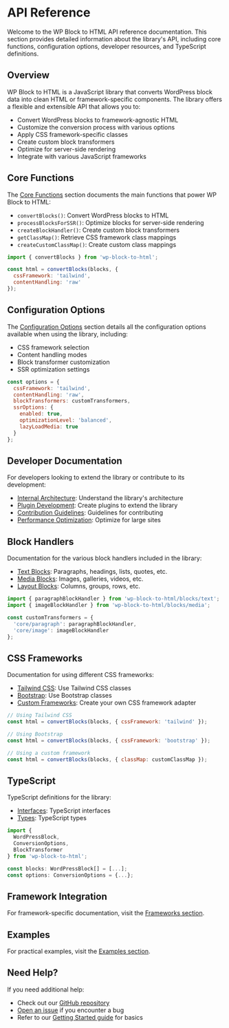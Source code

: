 # API Reference

Welcome to the WP Block to HTML API reference documentation. This section provides detailed information about the library's API, including core functions, configuration options, developer resources, and TypeScript definitions.

## Overview

WP Block to HTML is a JavaScript library that converts WordPress block data into clean HTML or framework-specific components. The library offers a flexible and extensible API that allows you to:

- Convert WordPress blocks to framework-agnostic HTML
- Customize the conversion process with various options
- Apply CSS framework-specific classes
- Create custom block transformers
- Optimize for server-side rendering
- Integrate with various JavaScript frameworks

## Core Functions

The [Core Functions](./core-functions) section documents the main functions that power WP Block to HTML:

- `convertBlocks()`: Convert WordPress blocks to HTML
- `processBlocksForSSR()`: Optimize blocks for server-side rendering
- `createBlockHandler()`: Create custom block transformers
- `getClassMap()`: Retrieve CSS framework class mappings
- `createCustomClassMap()`: Create custom class mappings

```javascript
import { convertBlocks } from 'wp-block-to-html';

const html = convertBlocks(blocks, {
  cssFramework: 'tailwind',
  contentHandling: 'raw'
});
```

## Configuration Options

The [Configuration Options](./configuration) section details all the configuration options available when using the library, including:

- CSS framework selection
- Content handling modes
- Block transformer customization
- SSR optimization settings

```javascript
const options = {
  cssFramework: 'tailwind',
  contentHandling: 'raw',
  blockTransformers: customTransformers,
  ssrOptions: {
    enabled: true,
    optimizationLevel: 'balanced',
    lazyLoadMedia: true
  }
};
```

## Developer Documentation

For developers looking to extend the library or contribute to its development:

- [Internal Architecture](./internal-architecture): Understand the library's architecture
- [Plugin Development](./plugin-development): Create plugins to extend the library
- [Contribution Guidelines](./contribution-guidelines): Guidelines for contributing
- [Performance Optimization](./performance-optimization): Optimize for large sites

## Block Handlers

Documentation for the various block handlers included in the library:

- [Text Blocks](./blocks/text): Paragraphs, headings, lists, quotes, etc.
- [Media Blocks](./blocks/media): Images, galleries, videos, etc.
- [Layout Blocks](./blocks/layout): Columns, groups, rows, etc.

```javascript
import { paragraphBlockHandler } from 'wp-block-to-html/blocks/text';
import { imageBlockHandler } from 'wp-block-to-html/blocks/media';

const customTransformers = {
  'core/paragraph': paragraphBlockHandler,
  'core/image': imageBlockHandler
};
```

## CSS Frameworks

Documentation for using different CSS frameworks:

- [Tailwind CSS](./frameworks/tailwind): Use Tailwind CSS classes
- [Bootstrap](./frameworks/bootstrap): Use Bootstrap classes
- [Custom Frameworks](./frameworks/custom): Create your own CSS framework adapter

```javascript
// Using Tailwind CSS
const html = convertBlocks(blocks, { cssFramework: 'tailwind' });

// Using Bootstrap
const html = convertBlocks(blocks, { cssFramework: 'bootstrap' });

// Using a custom framework
const html = convertBlocks(blocks, { classMap: customClassMap });
```

## TypeScript

TypeScript definitions for the library:

- [Interfaces](./typescript/interfaces): TypeScript interfaces
- [Types](./typescript/types): TypeScript types

```typescript
import { 
  WordPressBlock, 
  ConversionOptions, 
  BlockTransformer 
} from 'wp-block-to-html';

const blocks: WordPressBlock[] = [...];
const options: ConversionOptions = {...};
```

## Framework Integration

For framework-specific documentation, visit the [Frameworks section](/frameworks/).

## Examples

For practical examples, visit the [Examples section](/examples/).

## Need Help?

If you need additional help:
- Check out our [GitHub repository](https://github.com/yourusername/wp-block-to-html)
- [Open an issue](https://github.com/yourusername/wp-block-to-html/issues) if you encounter a bug
- Refer to our [Getting Started guide](/guide/) for basics 